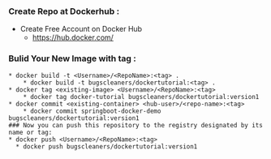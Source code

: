 

### Create Repo at Dockerhub :
* Create Free Account on Docker Hub
  * https://hub.docker.com/
  
### Bulid Your New Image with tag :
```
* docker build -t <Username>/<RepoName>:<tag> .
    * docker build -t bugscleaners/dockertutorial:<tag> .
* docker tag <existing-image> <Username>/<RepoName>:<tag>
    * docker tag docker-tutorial bugscleaners/dockertutorial:version1
* docker commit <existing-container> <hub-user>/<repo-name>:<tag>
    * docker commit springboot-docker-demo bugscleaners/dockertutorial:version1
### Now you can push this repository to the registry designated by its name or tag:
* docker push <Username>/<RepoName>:<tag>
  * docker push bugscleaners/dockertutorial:version1
```
